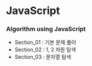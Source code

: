 <body>
	<h1>JavaScript</h1>
	<section>
    		<h3>Algorithm using JavaScript</h3>
		<ul>
			<li>Section_01 : 기본 문제 풀이</li>
			<li>Section_02 : 1, 2 차원 탐색</li>
			<li>Section_03 : 문자열 탐색</li>
		</ul>
	</section>
</body>  
   

